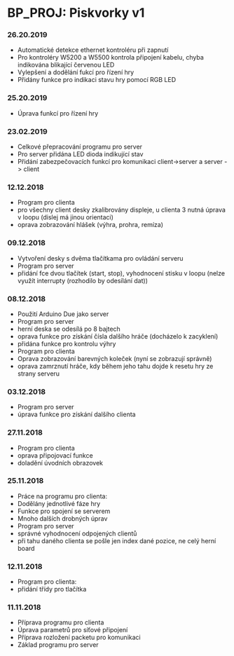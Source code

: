 # BP_PROJ: Piskvorky v1

### 26.20.2019
- Automatické detekce ethernet kontroléru při zapnutí
- Pro kontroléry W5200 a W5500 kontrola připojení kabelu, chyba indikována blikající červenou LED
- Vylepšení a dodělání fukcí pro řízení hry
- Přidány funkce pro indikaci stavu hry pomocí RGB LED

### 25.20.2019
- Úprava funkcí pro řízení hry

### 23.02.2019
- Celkové přepracování programu pro server
- Pro server přidána LED dioda indikující stav
- Přidání zabezpečovacích funkcí pro komunikaci client->server a server -> client

### 12.12.2018
- Program pro clienta
 - pro všechny client desky zkalibrovány displeje, u clienta 3 nutná úprava v loopu (dislej má jinou orientaci)
 - oprava zobrazování hlášek (výhra, prohra, remíza)

### 09.12.2018
- Vytvoření desky s dvěma tlačítkama pro ovládání serveru
- Program pro server
 - přidání fce dvou tlačítek (start, stop), vyhodnocení stisku v loopu (nelze využít interrupty (rozhodilo by odesílání dat))

### 08.12.2018
- Použití Arduino Due jako server
- Program pro server
 - herní deska se odesílá po 8 bajtech
 - oprava funkce pro získání čísla dalšího hráče (docházelo k zacyklení)
 - přidána funkce pro kontrolu výhry
- Program pro clienta
 - Oprava zobrazování barevných koleček (nyní se zobrazují správně)
 - oprava zamrznutí hráče, kdy během jeho tahu dojde k resetu hry ze strany serveru

### 03.12.2018
- Program pro server
 - úprava funkce pro získání dalšího clienta

### 27.11.2018
- Program pro clienta
 - oprava připojovací funkce
 - doladění úvodních obrazovek


### 25.11.2018
- Práce na programu pro clienta:
 - Dodělány jednotlivé fáze hry
 - Funkce pro spojení se serverem
 - Mnoho dalších drobných úprav
- Program pro server
 - správné vyhodnocení odpojených clientů
 - při tahu daného clienta se pošle jen index dané pozice, ne celý herní board


### 12.11.2018
- Program pro clienta:
 - přidání třídy pro tlačítka

### 11.11.2018
- Příprava programu pro clienta
 - Úprava parametrů pro síťové připojení
 - Příprava rozložení packetu pro komunikaci
- Základ programu pro server
